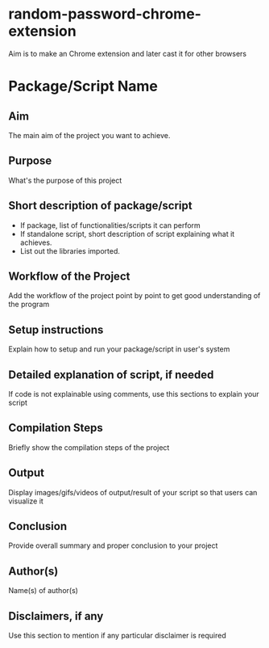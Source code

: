 # random-password-chrome-extension
Aim is to make an Chrome extension and later cast it for other browsers

# Package/Script Name

## Aim

The main aim of the project you want to achieve.


## Purpose

What's the purpose of this project


## Short description of package/script

- If package, list of functionalities/scripts it can perform
- If standalone script, short description of script explaining what it achieves.
- List out the libraries imported.


## Workflow of the Project

Add the workflow of the project point by point to get good understanding of the program


## Setup instructions

Explain how to setup and run your package/script in user's system


## Detailed explanation of script, if needed

If code is not explainable using comments, use this sections to explain your script


## Compilation Steps

Briefly show the compilation steps of the project


## Output

Display images/gifs/videos of output/result of your script so that users can visualize it


## Conclusion

Provide overall summary and proper conclusion to your project


## Author(s)

Name(s) of author(s)


## Disclaimers, if any

Use this section to mention if any particular disclaimer is required

